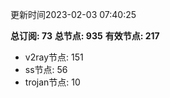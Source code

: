 更新时间2023-02-03 07:40:25

**总订阅: 73**
**总节点: 935**
**有效节点: 217**
- v2ray节点: 151
- ss节点: 56
- trojan节点: 10
